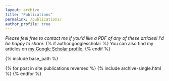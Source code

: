 ```yaml
---
layout: archive
title: "Publications"
permalink: /publications/
author_profile: true
---
```


_Please feel free to contact me if you'd like a PDF of any of these articles! I'd be happy to share._
{% if author.googlescholar %}
  You can also find my articles on <u><a href="{{author.googlescholar}}">my Google Scholar profile</a>.</u>
{% endif %}

{% include base_path %}

{% for post in site.publications reversed %}
  {% include archive-single.html %}
{% endfor %}
